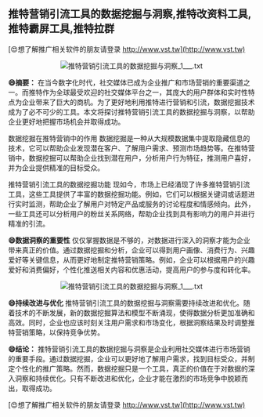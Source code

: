 ## **推特营销引流工具的数据挖掘与洞察,推特改资料工具,推特霸屏工具,推特拉群**

[😍想了解推广相关软件的朋友请登录 http://www.vst.tw](http://www.vst.tw)

 <center><img src="https://vst.tw/MP4/tuiguang/png/4.png" alt="推特营销引流工具的数据挖掘与洞察_1___.txt"></center>

**😄摘要：**
在当今数字化时代，社交媒体已成为企业推广和市场营销的重要渠道之一。而推特作为全球最受欢迎的社交媒体平台之一，其庞大的用户群体和实时性特点为企业带来了巨大的商机。为了更好地利用推特进行营销和引流，数据挖掘技术成为了必不可少的工具。本文将探讨推特营销引流工具的数据挖掘与洞察，以帮助企业更好地把握市场机会并取得成功。

数据挖掘在推特营销中的作用
数据挖掘是一种从大规模数据集中提取隐藏信息的技术，它可以帮助企业发现潜在客户、了解用户需求、预测市场趋势等。在推特营销中，数据挖掘可以帮助企业找到潜在用户，分析用户行为特征，推测用户喜好，并为企业提供精准的目标受众。

推特营销引流工具的数据挖掘功能
现如今，市场上已经涌现了许多推特营销引流工具，这些工具提供了丰富的数据挖掘功能。例如，它们可以根据关键词或话题进行实时监测，帮助企业了解用户对特定产品或服务的讨论程度和情感倾向。此外，一些工具还可以分析用户的粉丝关系网络，帮助企业找到具有影响力的用户并进行精准的引流。

**😄数据洞察的重要性**
仅仅掌握数据是不够的，对数据进行深入的洞察才能为企业带来真正的价值。通过数据挖掘和分析，企业可以得到用户画像、消费行为、兴趣爱好等关键信息，从而更好地制定推特营销策略。例如，企业可以根据用户的兴趣爱好和消费偏好，个性化推送相关内容和优惠活动，提高用户的参与度和转化率。

 <center><img src="https://vst.tw/MP4/tuiguang/png/1.png" alt="推特营销引流工具的数据挖掘与洞察_1___.txt"></center>

**😄持续改进与优化**
推特营销引流工具的数据挖掘与洞察需要持续改进和优化。随着技术的不断发展，新的数据挖掘算法和模型不断涌现，使得数据分析更加准确和高效。同时，企业也应该时刻关注用户需求和市场变化，根据洞察结果及时调整推特营销策略，以保持竞争优势。

**😄结论：**
推特营销引流工具的数据挖掘与洞察是企业利用社交媒体进行市场营销的重要手段。通过数据挖掘，企业可以更好地了解用户需求，找到目标受众，并制定个性化的推广策略。然而，数据挖掘只是一个工具，真正的价值在于对数据的深入洞察和持续优化。只有不断改进和优化，企业才能在激烈的市场竞争中脱颖而出，取得成功。

[😍想了解推广相关软件的朋友请登录 http://www.vst.tw](http://www.vst.tw)



